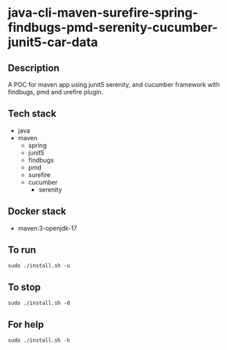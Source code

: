# java-cli-maven-surefire-spring-findbugs-pmd-serenity-cucumber-junit5-car-data

## Description
A POC for maven app using junit5
serenity, and cucumber framework
 with findbugs,
pmd and urefire plugin.

## Tech stack
- java
- maven
	- spring
  - junit5
  - findbugs
  - pmd
  - surefire
  - cucumber
	- serenity



## Docker stack
- maven:3-openjdk-17

## To run
`sudo ./install.sh -u`

## To stop
`sudo ./install.sh -d`

## For help
`sudo ./install.sh -h`
